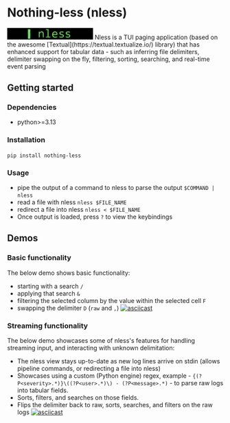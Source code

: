# Nothing-less (nless)
<img src="./docs/assets/nless-logo.png" width="200px"/>
Nless is a TUI paging application (based on the awesome [Textual](https://textual.textualize.io/) library) that has enhanced support for tabular data - such as inferring file delimiters, delimiter swapping on the fly, filtering, sorting, searching, and real-time event parsing

## Getting started
### Dependencies
- python>=3.13
### Installation
`pip install nothing-less`
### Usage
- pipe the output of a command to nless to parse the output `$COMMAND | nless`
- read a file with nless `nless $FILE_NAME`
- redirect a file into nless `nless < $FILE_NAME`
- Once output is loaded, press `?` to view the keybindings

## Demos
### Basic functionality
The below demo shows basic functionality:
- starting with a search `/`
- applying that search `&`
- filtering the selected column by the value within the selected cell `F`
- swapping the delimiter `D` (`raw` and `,`)
[![asciicast](https://asciinema.org/a/k8MOUx01XxnK7Lo9iTcM9QOpg.svg)](https://asciinema.org/a/k8MOUx01XxnK7Lo9iTcM9QOpg)
### Streaming functionality
The below demo showcases some of nless's features for handling streaming input, and interacting with unknown delimitation:
- The nless view stays up-to-date as new log lines arrive on stdin (allows pipeline commands, or redirecting a file into nless)
- Showcases using a custom (Python engine) regex, example - `{(?P<severity>.*)}\((?P<user>.*)\) - (?P<message>.*)` - to parse raw logs into tabular fields.
- Sorts, filters, and searches on those fields.
- Flips the delimiter back to raw, sorts, searches, and filters on the raw logs
[![asciicast](https://asciinema.org/a/IeHSjycb9obCYTVxu7ZDH8WO5.svg)](https://asciinema.org/a/IeHSjycb9obCYTVxu7ZDH8WO5)
